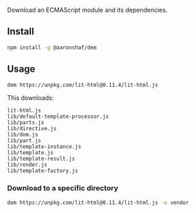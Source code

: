 Download an ECMAScript module and its dependencies.

## Install

```bash
npm install -g @aaronshaf/dem
```

## Usage

```bash
dem https://unpkg.com/lit-html@0.11.4/lit-html.js
```

This downloads:

```
lit-html.js
lib/default-template-processor.js
lib/parts.js
lib/directive.js
lib/dom.js
lib/part.js
lib/template-instance.js
lib/template.js
lib/template-result.js
lib/render.js
lib/template-factory.js
```

### Download to a specific directory

```bash
dem https://unpkg.com/lit-html@0.11.4/lit-html.js -o vendor
```
